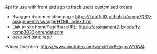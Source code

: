 Api for use with front end app to track users customised orders

- Swagger documentation page: https://kduffy93.github.io/comp3033-assignment2/swaggerHTML/index.html
- Link to site homePage/baseURL: https://assignment2-kyleduffy-comp3033.onrender.com
- base API path: /api/

-Video OverVieo: https://www.youtube.com/watch?v=8ExqovWYkW4